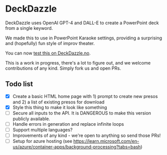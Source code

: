# DeckDazzle

DeckDazzle uses OpenAI GPT-4 and DALL-E to create a PowerPoint deck from a single keyword.

We made this to use in PowerPoint Karaoke settings, providing a surprising and (hopefully) fun style of improv theater.

You can now [test this on DeckDazzle.no](https://deckdazzle.no).

This is a work in progress, there's a lot to figure out, and we welcome contributions of any kind. Simply fork us and open PRs.

## Todo list

- [x] Create a basic HTML home page with 1) prompt to create new presos and 2) a list of existing presos for download
- [x] Style this thing to make it look like something
- [ ] Secure all inputs to the API. It is DANGEROUS to make this version publicly available. 
- [ ] Handle errors in generation and replace infinite loops
- [ ] Support multiple languages?
- [ ] Improvements of any kind - we're open to anything so send those PRs!
- [ ] Setup for azure hosting (see https://learn.microsoft.com/en-us/azure/container-apps/background-processing?tabs=bash)

